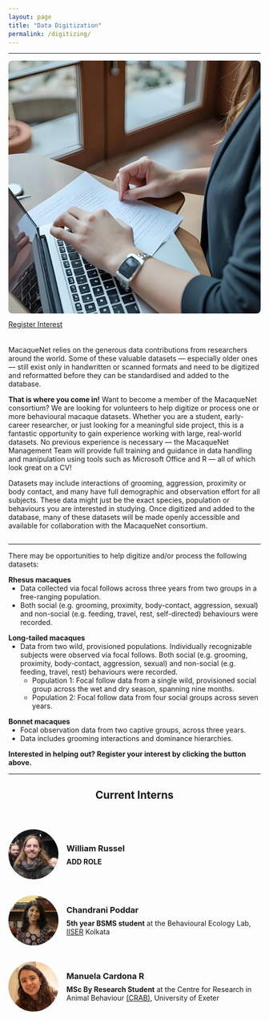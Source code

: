 ```yaml
---
layout: page
title: "Data Digitization"
permalink: /digitizing/
---
```

***

<div style="display: flex; align-items: flex-start; gap: 20px; flex-wrap: wrap;">

  <div style="flex: 1; min-width: 250px;">
    <img src="/assets/images/dataentry.png" alt="Data Entry" style="max-width: 100%; height: auto; border-radius: 8px;">
    <ul class="actions" style="display: flex; justify-content: flex-start; list-style: none; padding: 10px 0 0 0; margin: 0;">
      <li><a href="https://docs.google.com/forms/d/e/1FAIpQLSfqBYtTI_VpsGvO_Z3HKojjQ7wmw98vVm8E8Iq4gubWgoJTzA/viewform?usp=dialog" target="_blank" class="button big">Register Interest</a></li> 
    </ul>
  </div>

  <div style="flex: 2; min-width: 300px;">
    <p>
      MacaqueNet relies on the generous data contributions from researchers around the world. Some of these valuable datasets — especially older ones — still exist only in handwritten or scanned formats and need to be digitized and reformatted before they can be standardised and added to the database.
    </p>
    <p>
      <strong>That is where you come in!</strong> Want to become a member of the MacaqueNet consortium? We are looking for volunteers to help digitize or process one or more behavioural macaque datasets. 
      Whether you are a student, early-career researcher, or just looking for a meaningful side project, this is a fantastic opportunity to gain experience working with large, real-world datasets.
      No previous experience is necessary — the MacaqueNet Management Team will provide full training and guidance in data handling and manipulation using tools such as Microsoft Office and R — all of which look great on a CV! 
    </p>
    <p>
      Datasets may include interactions of grooming, aggression, proximity or body contact, and many have full demographic and observation effort for all subjects. These data might just be the exact species, population or behaviours you are interested in studying. 
      Once digitized and added to the database, many of these datasets will be made openly accessible and available for collaboration with the MacaqueNet consortium.
    </p> 
  </div>
</div>

***

<p>
  There may be opportunities to help digitize and/or process the following datasets:
</p>

<p style="margin-bottom: 0;"><strong>Rhesus macaques</strong></p>
<ul style="margin-top: 0;">
  <li>Data collected via focal follows across three years from two groups in a free-ranging population.</li>
  <li>Both social (e.g. grooming, proximity, body-contact, aggression, sexual) and non-social (e.g. feeding, travel, rest, self-directed) behaviours were recorded.</li>
</ul>



<p style="margin-bottom: 0;"><strong>Long-tailed macaques</strong></p>
<ul style="margin-top: 0;">
  <li>
    Data from two wild, provisioned populations. Individually recognizable subjects were observed via focal follows. Both social (e.g. grooming, proximity, body-contact, aggression, sexual) and non-social (e.g. feeding, travel, rest) behaviours were recorded.
    <ul>
      <li>Population 1: Focal follow data from a single wild, provisioned social group across the wet and dry season, spanning nine months.</li>
      <li>Population 2: Focal follow data from four social groups across seven years.</li>
    </ul>
  </li>
</ul>

<p style="margin-bottom: 0;"><strong>Bonnet macaques</strong></p>
<ul style="margin-top: 0;">
  <li>Focal observation data from two captive groups, across three years.</li>
  <li>Data includes grooming interactions and dominance hierarchies.</li>
</ul>

<p> 
  <strong>Interested in helping out? Register your interest by clicking the button above.</strong>
</p>

***

<header class="major">
    <h2>Current Interns</h2>
</header>

<div style="display:flex; align-items:center; margin-bottom:2rem;">
    <img src="/assets/images/william_russel.jpg" alt="William Russel" 
         style="width:100px; height:100px; object-fit:cover; border-radius:50%; margin-right:1rem;">
    <div>
        <h3 style="margin:0 0 0.5rem 0;">William Russel</h3>
        <p style="margin:0;"><strong>ADD ROLE</strong></p>
    </div>
</div>

<div style="display:flex; align-items:center; margin-bottom:2rem;">
    <img src="/assets/images/chandrani_poddar.jpg" alt="Chandrani Poddar" 
         style="width:100px; height:100px; object-fit:cover; border-radius:50%; margin-right:1rem;">
    <div>
        <h3 style="margin:0 0 0.5rem 0;">Chandrani Poddar</h3>
        <p style="margin:0;"><strong>5th year BSMS student</strong> at the Behavioural Ecology Lab, 
           <a href="https://www.iiserkol.ac.in/web/en/#gsc.tab=0" target="_blank">IISER</a> Kolkata</p>
    </div>
</div>

<div style="display:flex; align-items:center; margin-bottom:2rem;">
    <img src="/assets/images/manuela_cardona_r.jpg" alt="Manuela Cardona R" 
         style="width:100px; height:100px; object-fit:cover; border-radius:50%; margin-right:1rem;">
    <div>
        <h3 style="margin:0 0 0.5rem 0;">Manuela Cardona R</h3>
        <p style="margin:0;"><strong>MSc By Research Student</strong> at the Centre for Research in Animal Behaviour 
           <a href="https://www.exeter.ac.uk/research/groups/psychology/crab/" target="_blank">(CRAB)</a>, University of Exeter</p>
    </div>
</div>




  